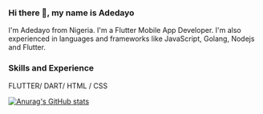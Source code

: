 ### Hi there 👋, my name is Adedayo
I'm Adedayo from Nigeria. I'm a Flutter Mobile App Developer. I'm also experienced in languages and frameworks like JavaScript, Golang, Nodejs and Flutter.

### Skills and Experience
FLUTTER/ DART/ HTML / CSS


[![Anurag's GitHub stats](https://github-readme-stats.vercel.app/api?username=adedayoniyi)](https://github.com/anuraghazra/github-readme-stats)
